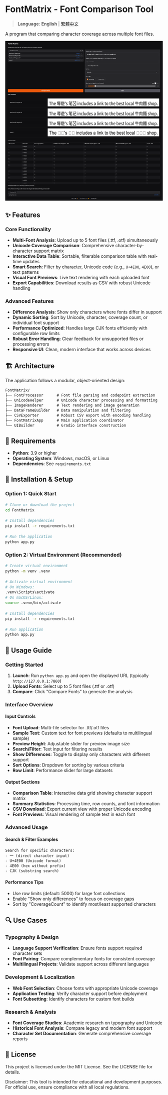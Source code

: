 # FontMatrix - Font Comparison Tool

> **Language**: **English** | [繁體中文](README_zh-TW.md)

A program that comparing character coverage across multiple font files.

![Web GUI](Web-GUI.png)

## ✨ Features

### Core Functionality
- **Multi-Font Analysis**: Upload up to 5 font files (.ttf, .otf) simultaneously
- **Unicode Coverage Comparison**: Comprehensive character-by-character support matrix
- **Interactive Data Table**: Sortable, filterable comparison table with real-time updates
- **Smart Search**: Filter by character, Unicode code (e.g., `U+4E00`, `4E00`), or text patterns
- **Visual Font Previews**: Live text rendering with each uploaded font
- **Export Capabilities**: Download results as CSV with robust Unicode handling

### Advanced Features
- **Difference Analysis**: Show only characters where fonts differ in support
- **Dynamic Sorting**: Sort by Unicode, character, coverage count, or individual font support
- **Performance Optimized**: Handles large CJK fonts efficiently with configurable row limits
- **Robust Error Handling**: Clear feedback for unsupported files or processing errors
- **Responsive UI**: Clean, modern interface that works across devices

## 🏗️ Architecture

The application follows a modular, object-oriented design:

```
FontMatrix/
├── FontProcessor      # Font file parsing and codepoint extraction
├── UnicodeHelper      # Unicode character processing and formatting  
├── ImageRenderer      # Text rendering and image generation
├── DataFrameBuilder   # Data manipulation and filtering
├── CSVExporter        # Robust CSV export with encoding handling
├── FontMatrixApp      # Main application coordinator
└── UIBuilder          # Gradio interface construction
```


## 🔧 Requirements

- **Python**: 3.9 or higher
- **Operating System**: Windows, macOS, or Linux
- **Dependencies**: See `requirements.txt`



## 🚀 Installation & Setup

### Option 1: Quick Start
```bash
# Clone or download the project
cd FontMatrix

# Install dependencies
pip install -r requirements.txt

# Run the application
python app.py
```

### Option 2: Virtual Environment (Recommended)
```bash
# Create virtual environment
python -m venv .venv

# Activate virtual environment
# On Windows:
.venv\Scripts\activate
# On macOS/Linux:
source .venv/bin/activate

# Install dependencies
pip install -r requirements.txt

# Run application
python app.py
```

## 📖 Usage Guide

### Getting Started
1. **Launch**: Run `python app.py` and open the displayed URL (typically `http://127.0.0.1:7860`)
2. **Upload Fonts**: Select up to 5 font files (.ttf or .otf)
3. **Compare**: Click "Compare Fonts" to generate the analysis

### Interface Overview

#### Input Controls
- **Font Upload**: Multi-file selector for .ttf/.otf files
- **Sample Text**: Custom text for font previews (defaults to multilingual sample)
- **Preview Height**: Adjustable slider for preview image size
- **Search/Filter**: Text input for filtering results
- **Show Differences**: Toggle to display only characters with different support
- **Sort Options**: Dropdown for sorting by various criteria
- **Row Limit**: Performance slider for large datasets

#### Output Sections
- **Comparison Table**: Interactive data grid showing character support matrix
- **Summary Statistics**: Processing time, row counts, and font information
- **CSV Download**: Export current view with proper Unicode encoding
- **Font Previews**: Visual rendering of sample text in each font

### Advanced Usage

#### Search & Filter Examples
```
Search for specific characters:
- 一 (direct character input)
- U+4E00 (Unicode format)
- 4E00 (hex without prefix)
- CJK (substring search)
```

#### Performance Tips
- Use row limits (default: 5000) for large font collections
- Enable "Show only differences" to focus on coverage gaps
- Sort by "CoverageCount" to identify most/least supported characters

## 🔍 Use Cases

### Typography & Design
- **Language Support Verification**: Ensure fonts support required character sets
- **Font Pairing**: Compare complementary fonts for consistent coverage
- **Multilingual Projects**: Validate support across different languages

### Development & Localization
- **Web Font Selection**: Choose fonts with appropriate Unicode coverage
- **Application Testing**: Verify character support before deployment
- **Font Subsetting**: Identify characters for custom font builds

### Research & Analysis
- **Font Coverage Studies**: Academic research on typography and Unicode
- **Historical Font Analysis**: Compare legacy and modern font support
- **Character Set Documentation**: Generate comprehensive coverage reports

## 📄 License

This project is licensed under the MIT License. See the LICENSE file for details.

Disclaimer: This tool is intended for educational and development purposes. For official use, ensure compliance with all local regulations.
